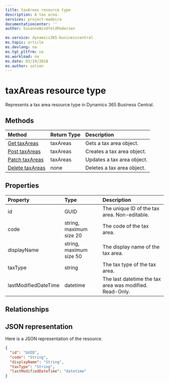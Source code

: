 ```yaml
---
title: taxAreas resource type 
description: A tax area.
services: project-madeira
documentationcenter: ''
author: SusanneWindfeldPedersen

ms.service: dynamics365-businesscentral
ms.topic: article
ms.devlang: na
ms.tgt_pltfrm: na
ms.workload: na
ms.date: 03/19/2018
ms.author: solsen
---
```


# taxAreas resource type
Represents a tax area resource type in Dynamics 365 Business Central.

## Methods
| Method       | Return Type  |Description|
|:---------------|:--------|:----------|
|[Get taxAreas](../api/dynamics_taxarea_get.md)|taxAreas|Gets a tax area object.|
|[Post taxAreas](../api/dynamics_create_taxarea.md)|taxAreas|Creates a tax area object.|
|[Patch taxAreas](../api/dynamics_taxarea_update.md)|taxAreas|Updates a tax area object.|
|[Delete taxAreas](../api/dynamics_taxarea_delete.md)|none|Deletes a tax area object.|

## Properties
| Property	   | Type	|Description|
|:---------------|:--------|:----------|
|id|GUID|The unique ID of the tax area. Non-editable.|
|code|string, maximum size 20| The code of the tax area.|
|displayName|string, maximum size 50| The display name of the tax area.|
|taxType|string|The tax type of the tax area.|
|lastModifiedDateTime|datetime|The last datetime the tax area was modified. Read-Only.|

## Relationships

## JSON representation

Here is a JSON representation of the resource.


```json
{
  "id": "GUID",
  "code": "String",
  "displayName": "String",
  "taxType": "String",
  "lastModifiedDateTime": "datetime"
}
```


